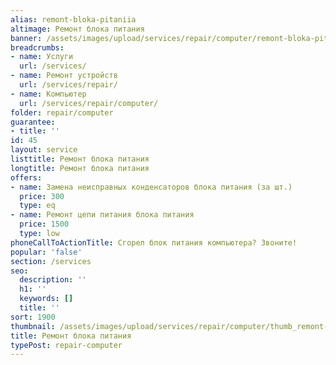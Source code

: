 ```yaml
---
alias: remont-bloka-pitaniia
altimage: Ремонт блока питания
banner: /assets/images/upload/services/repair/computer/remont-bloka-pitaniia.jpg
breadcrumbs:
- name: Услуги
  url: /services/
- name: Ремонт устройств
  url: /services/repair/
- name: Компьютер
  url: /services/repair/computer/
folder: repair/computer
guarantee:
- title: ''
id: 45
layout: service
listtitle: Ремонт блока питания
longtitle: Ремонт блока питания
offers:
- name: Замена неисправных конденсаторов блока питания (за шт.)
  price: 300
  type: eq
- name: Ремонт цепи питания блока питания
  price: 1500
  type: low
phoneCallToActionTitle: Сгорел блок питания компьютера? Звоните!
popular: 'false'
section: /services
seo:
  description: ''
  h1: ''
  keywords: []
  title: ''
sort: 1900
thumbnail: /assets/images/upload/services/repair/computer/thumb_remont-bloka-pitaniia.jpg
title: Ремонт блока питания
typePost: repair-computer
---
```

